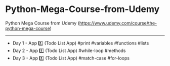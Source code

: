 # Python-Mega-Course-from-Udemy
Python Mega Course from Udemy (https://www.udemy.com/course/the-python-mega-course)
___

- Day 1 -  App 1️⃣ (Todo List App)  #print #variables #functions #lists
- Day 2 -  App 1️⃣ (Todo List App)  #while-loop #methods
- Day 3 -  App 1️⃣ (Todo List App)  #match-case #for-loops